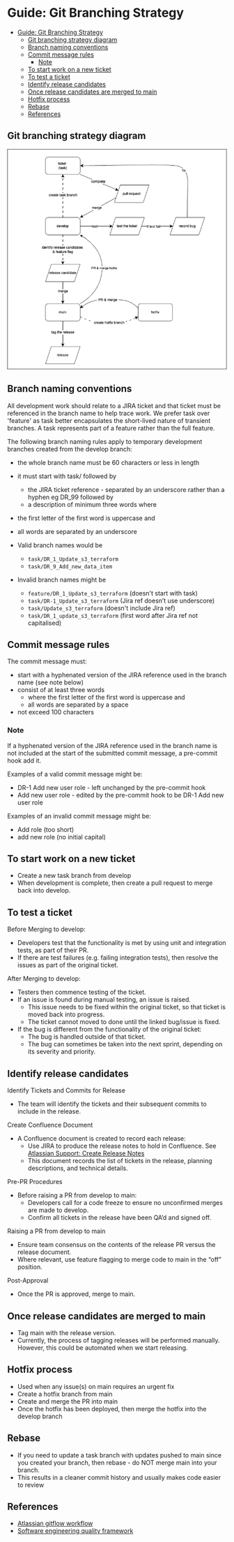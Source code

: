 # Guide: Git Branching Strategy

- [Guide: Git Branching Strategy](#guide-git-branching-strategy)
  - [Git branching strategy diagram](#git-branching-strategy-diagram)
  - [Branch naming conventions](#branch-naming-conventions)
  - [Commit message rules](#commit-message-rules)
    - [Note](#note)
  - [To start work on a new ticket](#to-start-work-on-a-new-ticket)
  - [To test a ticket](#to-test-a-ticket)
  - [Identify release candidates](#identify-release-candidates)
  - [Once release candidates are merged to main](#once-release-candidates-are-merged-to-main)
  - [Hotfix process](#hotfix-process)
  - [Rebase](#rebase)
  - [References](#references)

## Git branching strategy diagram

![Git branching strategy diagram](../diagrams/Git_branching_strategy.drawio.png)

## Branch naming conventions

All development work should relate to a JIRA ticket and that ticket must be referenced in the branch name to help trace work. We prefer task over 'feature' as task better encapsulates the short-lived nature of transient branches. A task represents part of a feature rather than the full feature.

The following branch naming rules apply to temporary development branches created from the develop branch:

- the whole branch name must be 60 characters or less in length
- it must start with task/ followed by
  - the JIRA ticket reference - separated by an underscore rather than a hyphen eg DR_99 followed by
  - a description of minimum three words where
- the first letter of the first word is uppercase and
- all words are separated by an underscore

- Valid branch names would be
  - `task/DR_1_Update_s3_terraform`
  - `task/DR_9_Add_new_data_item`

- Invalid branch names might be
  - `feature/DR_1_Update_s3_terraform` (doesn't start with task)
  - `task/DR-1_Update_s3_terraform` (Jira ref doesn’t use underscore)
  - `task/Update_s3_terraform` (doesn't include Jira ref)
  - `task/DR_1_update_s3_terraform` (first word after Jira ref not capitalised)

## Commit message rules

The commit message must:

- start with a hyphenated version of the JIRA reference used in the branch name (see note below)
- consist of at least three words
  - where the first letter of the first word is uppercase and
  - all words are separated by a space
- not exceed 100 characters

### Note

If a hyphenated version of the JIRA reference used in the branch name is not included at the start of the submitted commit message, a pre-commit hook add it.

Examples of a valid commit message might be:

- DR-1 Add new user role - left unchanged by the pre-commit hook
- Add new user role - edited by the pre-commit hook to be DR-1 Add new user role

Examples of an invalid commit message might be:

- Add role (too short)
- add new role (no initial capital)

## To start work on a new ticket

- Create a new task branch from develop
- When development is complete, then create a pull request to merge back into develop.

## To test a ticket

Before Merging to develop:

- Developers test that the functionality is met by using unit and integration tests, as part of their PR.
- If there are test failures (e.g. failing integration tests), then resolve the issues as part of the original ticket.

After Merging to develop:

- Testers then commence testing of the ticket.
- If an issue is found during manual testing, an issue is raised.
  - This issue needs to be fixed within the original ticket, so that ticket is moved back into progress.
  - The ticket cannot moved to done until the linked bug/issue is fixed.
- If the bug is different from the functionality of the original ticket:
  - The bug is handled outside of that ticket.
  - The bug can sometimes be taken into the next sprint, depending on its severity and priority.

## Identify release candidates

Identify Tickets and Commits for Release

- The team will identify the tickets and their subsequent commits to include in the release.

Create Confluence Document

- A Confluence document is created to record each release:
  - Use JIRA to produce the release notes to hold in Confluence. See [Atlassian Support: Create Release Notes](https://support.atlassian.com/jira-cloud-administration/docs/create-release-notes/)
  - This document records the list of tickets in the release, planning descriptions, and technical details.

Pre-PR Procedures

- Before raising a PR from develop to main:
  - Developers call for a code freeze to ensure no unconfirmed merges are made to develop.
  - Confirm all tickets in the release have been QA’d and signed off.

Raising a PR from develop to main

- Ensure team consensus on the contents of the release PR versus the release document.
- Where relevant, use feature flagging to merge code to main in the “off” position.

Post-Approval

- Once the PR is approved, merge to main.

## Once release candidates are merged to main

- Tag main with the release version.
- Currently, the process of tagging releases will be performed manually. However, this could be automated when we start releasing.

## Hotfix process

- Used when any issue(s) on main requires an urgent fix
- Create a hotfix branch from main
- Create and merge the PR into main
- Once the hotfix has been deployed, then merge the hotfix into the develop branch

## Rebase

- If you need to update a task branch with updates pushed to main since you created your branch, then rebase - do NOT merge main into your branch.
- This results in a cleaner commit history and usually makes code easier to review

## References

- [Atlassian gitflow workflow](https://www.atlassian.com/git/tutorials/comparing-workflows/gitflow-workflow)
- [Software engineering quality framework](https://github.com/NHSDigital/software-engineering-quality-framework/blob/main/patterns/little-and-often.md)
